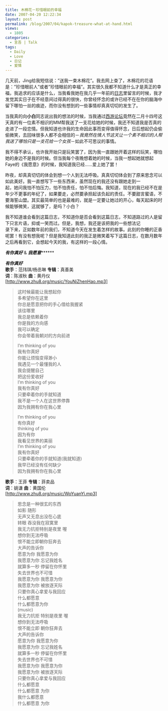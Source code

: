 ```yaml
---
title: 木棉花－珍惜眼前的幸福
date: 2007-04-20 12:22:34
layout: post
permalink: /blog/2007/04/kapok-treasure-what-at-hand.html
views:
  - 1805
categories:
  - 言吾 | Talk
tags:
  - Daily
  - Love
  - 日记
  - 爱情
---
```

几天前，Jing给我短信说：&#8221;送我一束木棉花&#8221;。我去网上查了，木棉花的花语是：&#8221;珍惜眼前人&#8221;或者&#8221;珍惜眼前的幸福&#8221;。其实很久我都不知道什么才是真正的幸福，我追求的应该是什么，当我看我她在我几乎一年前的[日志][1]里留言的时候，我才发觉其实日子在不经意间过得真的很快，你曾经怀念的或许已经不在在你的脑海中留下哪怕一丝的痕迹，而你没有想到的一些事情却真真切切的发生了。

当我真的向**小白**同志说出我的想法的时候，当我通过<a href="http://www.666my.com/bbs/index.asp?boardid=27" title="朋友侃吧" target="_blank">西游论坛</a>竟然在二月十四号这天真的有一位素不相识的MM帮我送了一支花给她的时候，我还不知道我是否真的走进了一段恋情。但我知道也许我的生命因此事而变得值得怀念，日后想起仍会偷偷微笑，去回味很多人都不会相信的－*我竟然在情人节这天让一个素不相识的人帮我送了哪怕只是一支花给一个女孩*－如此不可思议的事情。

我不得不承认，也许我开始只是玩笑罢了，因为我一直跟她开着这样的玩笑，哪怕她的身边不是我的时候。但当我每个夜晚想着她的时候，当我一想起她就想起Faye的《我愿意》的时候，我知道我已经&#8230;&#8230;爱上她了罢！

昨夜，却真真切切的体会到想一个人到无法呼吸。真真切切体会到了原来思念可以如此美好。我一直想写下一些东西来，虽然现在的我还没有跟她走到一  
起，她问我怕不怕压力，怕不怕责任，怕不怕后悔。我知道，现在的我已经不在是年少不更事的年纪了，如果要走，必然要承担起该负起的责任。不要甜言蜜语，不  
要海誓山盟。其实最简单的也是最难的，就是一定要让她过的开心，每天起床的时候能够微笑，这就够了，是吗？小白？

我不知道谁会看到这篇日志，不知道你是否会看到这篇日志，不知道路过的人是留下只言片语，抑或一笑而过。但是，我想，我还是该把我的一些想法记  
录下来，正如数年前的我们，不知道今天在发生着怎样的故事。此刻的你睡的正香呢罢！有没有想我呢？但是我知道此刻的我正是微笑着写下这篇日志，在数月数年  
之后再看到它，会想起今天的我，有这样的一段心情。

***有你真好*** &#038; ***我愿意*********

<!--more-->

  
***有你真好***  
**歌手**：范玮琪/杨丞琳 **专辑**：真善美  
**词**：陈淑秋 **曲**：黄丹仪  
[http://www.zhu8.org/music/YouNiZhenHao.mp3]

> 这时候最能让我想起你  
> 多希望你在这里  
> 你总是愿意把你的手心借给我握紧  
> 该往哪里  
> 我总是依赖着你  
> 你是我的方向感  
> 我可以确定  
> 你会带着我朝对的方向前进
> 
> I&#8217;m thinking of you  
> 我有你真好  
> 你能让烦恼变得渺小  
> 我遇见一个最懂我的人  
> 我会提醒自己  
> 把这份爱收好  
> I&#8217;m thinking of you  
> 我有你真好  
> 只要牵着你的手就知道  
> 我不是一个人在这世界停靠  
> 因为我拥有你在我心里
> 
> I&#8217;m thinking of you  
> 有你真好  
> thinking of you  
> 因为有你  
> 我看见世界的美丽  
> I&#8217;m thinking of you  
> 我有你真好  
> 只要牵着你的手就知道(我就知道)  
> 我早已经没有任何缺少  
> 因为我拥有你在我心里

**歌手**：王菲 **专辑**：菲卖品  
**词**：姚谦 **曲**：黄国伦  
[http://www.zhu8.org/music/WoYuanYi.mp3]

> 思念是一种很玄的东西  
> 如影 随形  
> 无声又无息出没在心底  
> 转眼 吞没我在寂寞里  
> 我无力抗拒特别是夜里 喔  
> 想你到无法呼吸  
> 恨不能立即朝你狂奔去  
> 大声的告诉你  
> 愿意为你 我愿意为你  
> 我愿意为你 忘记我姓名  
> 就算多一秒 停留在你怀里  
> 失去世界也不可惜  
> 我愿意为你 我愿意为你  
> 我愿意为你 被放逐天际  
> 只要你真心拿爱与我回应  
> 什么都愿意  
> 什么都愿意为你  
> (music)  
> 我无力抗拒 特别是夜里 喔  
> 想你到无法呼吸  
> 恨不能立即 朝你狂奔去  
> 大声的告诉你  
> 愿意为你 我愿意为你  
> 我愿意为你 忘记我姓名  
> 就算多一秒 停留在你怀里  
> 失去世界也不可惜  
> 我愿意为你 我愿意为你  
> 我愿意为你 被放逐天际  
> 只要你真心拿爱与我回应  
> 什么都愿意  
> 什么都愿意 为你  
> 我什么都愿意  
> 什么都愿意 为你

 [1]: ../../blog/2006/05/good_night_nanjing.html "晚安南京"